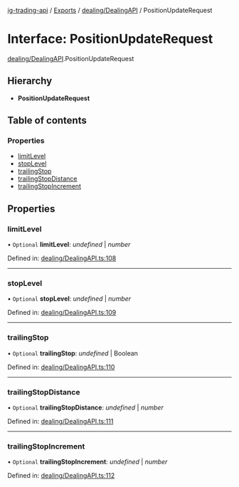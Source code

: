[ig-trading-api](../README.md) / [Exports](../modules.md) / [dealing/DealingAPI](../modules/dealing_dealingapi.md) / PositionUpdateRequest

# Interface: PositionUpdateRequest

[dealing/DealingAPI](../modules/dealing_dealingapi.md).PositionUpdateRequest

## Hierarchy

- **PositionUpdateRequest**

## Table of contents

### Properties

- [limitLevel](dealing_dealingapi.positionupdaterequest.md#limitlevel)
- [stopLevel](dealing_dealingapi.positionupdaterequest.md#stoplevel)
- [trailingStop](dealing_dealingapi.positionupdaterequest.md#trailingstop)
- [trailingStopDistance](dealing_dealingapi.positionupdaterequest.md#trailingstopdistance)
- [trailingStopIncrement](dealing_dealingapi.positionupdaterequest.md#trailingstopincrement)

## Properties

### limitLevel

• `Optional` **limitLevel**: _undefined_ \| _number_

Defined in: [dealing/DealingAPI.ts:108](https://github.com/bennycode/ig-trading-api/blob/aeb83dc/src/dealing/DealingAPI.ts#L108)

---

### stopLevel

• `Optional` **stopLevel**: _undefined_ \| _number_

Defined in: [dealing/DealingAPI.ts:109](https://github.com/bennycode/ig-trading-api/blob/aeb83dc/src/dealing/DealingAPI.ts#L109)

---

### trailingStop

• `Optional` **trailingStop**: _undefined_ \| Boolean

Defined in: [dealing/DealingAPI.ts:110](https://github.com/bennycode/ig-trading-api/blob/aeb83dc/src/dealing/DealingAPI.ts#L110)

---

### trailingStopDistance

• `Optional` **trailingStopDistance**: _undefined_ \| _number_

Defined in: [dealing/DealingAPI.ts:111](https://github.com/bennycode/ig-trading-api/blob/aeb83dc/src/dealing/DealingAPI.ts#L111)

---

### trailingStopIncrement

• `Optional` **trailingStopIncrement**: _undefined_ \| _number_

Defined in: [dealing/DealingAPI.ts:112](https://github.com/bennycode/ig-trading-api/blob/aeb83dc/src/dealing/DealingAPI.ts#L112)
